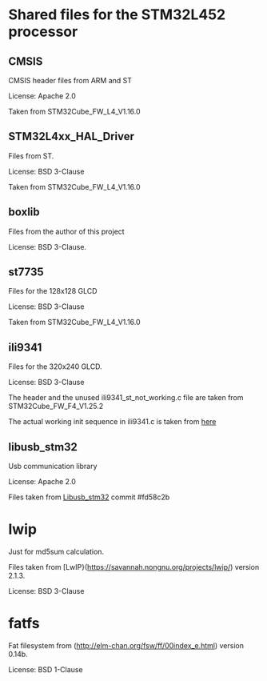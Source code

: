 # Shared files for the STM32L452 processor #

## CMSIS ##
CMSIS header files from ARM and ST

License: Apache 2.0

Taken from STM32Cube_FW_L4_V1.16.0

## STM32L4xx_HAL_Driver ##
Files from ST.

License: BSD 3-Clause

Taken from STM32Cube_FW_L4_V1.16.0

## boxlib ##
Files from the author of this project

License: BSD 3-Clause.

## st7735 ##
Files for the 128x128 GLCD

License: BSD 3-Clause

Taken from STM32Cube_FW_L4_V1.16.0

## ili9341 ##
Files for the 320x240 GLCD.

License: BSD 3-Clause

The header and the unused ili9341_st_not_working.c file are taken from STM32Cube_FW_F4_V1.25.2

The actual working init sequence in ili9341.c is taken from
[here](https://vivonomicon.com/2018/06/17/drawing-to-a-small-tft-display-the-ili9341-and-stm32/)


## libusb_stm32 ##
Usb communication library

License: Apache 2.0

Files taken from
[Libusb_stm32](https://github.com/dmitrystu/libusb_stm32) commit #fd58c2b

# lwip #
Just for md5sum calculation.

Files taken from [LwIP}(https://savannah.nongnu.org/projects/lwip/) version 2.1.3.

License: BSD 3-Clause

# fatfs #
Fat filesystem from (http://elm-chan.org/fsw/ff/00index_e.html) version 0.14b.

License: BSD 1-Clause

